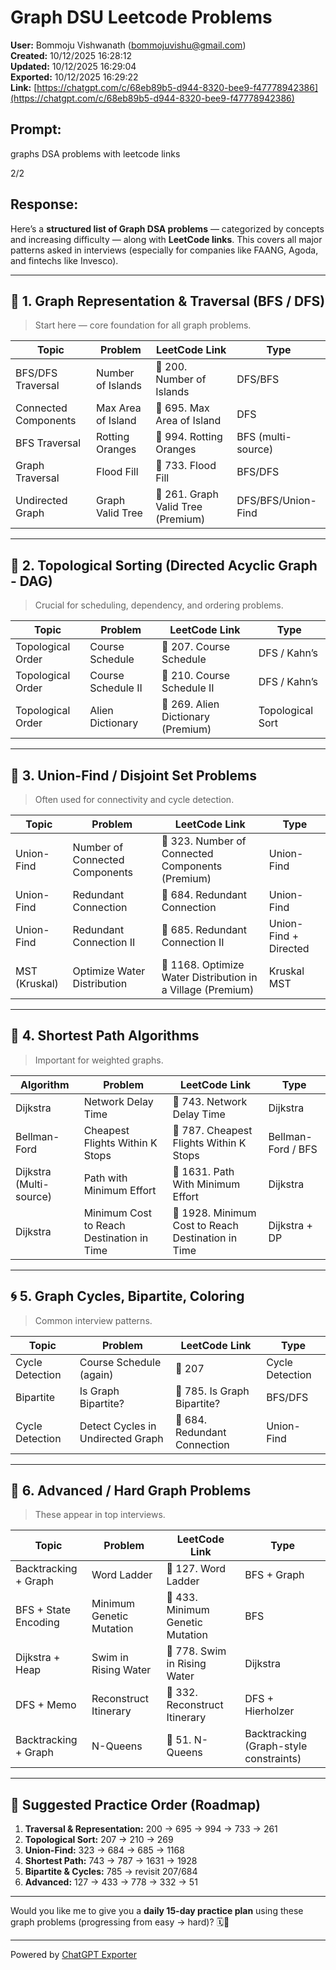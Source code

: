# Graph DSU Leetcode Problems

**User:** Bommoju Vishwanath (bommojuvishu@gmail.com)  
**Created:** 10/12/2025 16:28:12  
**Updated:** 10/12/2025 16:29:04  
**Exported:** 10/12/2025 16:29:22  
**Link:** [https://chatgpt.com/c/68eb89b5-d944-8320-bee9-f47778942386](https://chatgpt.com/c/68eb89b5-d944-8320-bee9-f47778942386)  

## Prompt:
graphs DSA problems with leetcode links 

2/2

## Response:
Here’s a **structured list of Graph DSA problems** — categorized by concepts and increasing difficulty — along with **LeetCode links**. This covers all major patterns asked in interviews (especially for companies like FAANG, Agoda, and fintechs like Invesco).

* * *

🧠 **1\. Graph Representation & Traversal (BFS / DFS)**
-------------------------------------------------------

> Start here — core foundation for all graph problems.

| Topic | Problem | LeetCode Link | Type |
| --- | --- | --- | --- |
| BFS/DFS Traversal | Number of Islands | 🔗 200. Number of Islands | DFS/BFS |
| Connected Components | Max Area of Island | 🔗 695. Max Area of Island | DFS |
| BFS Traversal | Rotting Oranges | 🔗 994. Rotting Oranges | BFS (multi-source) |
| Graph Traversal | Flood Fill | 🔗 733. Flood Fill | BFS/DFS |
| Undirected Graph | Graph Valid Tree | 🔗 261. Graph Valid Tree (Premium) | DFS/BFS/Union-Find |

* * *

🧭 **2\. Topological Sorting (Directed Acyclic Graph - DAG)**
-------------------------------------------------------------

> Crucial for scheduling, dependency, and ordering problems.

| Topic | Problem | LeetCode Link | Type |
| --- | --- | --- | --- |
| Topological Order | Course Schedule | 🔗 207. Course Schedule | DFS / Kahn’s |
| Topological Order | Course Schedule II | 🔗 210. Course Schedule II | DFS / Kahn’s |
| Topological Order | Alien Dictionary | 🔗 269. Alien Dictionary (Premium) | Topological Sort |

* * *

🔁 **3\. Union-Find / Disjoint Set Problems**
---------------------------------------------

> Often used for connectivity and cycle detection.

| Topic | Problem | LeetCode Link | Type |
| --- | --- | --- | --- |
| Union-Find | Number of Connected Components | 🔗 323. Number of Connected Components (Premium) | Union-Find |
| Union-Find | Redundant Connection | 🔗 684. Redundant Connection | Union-Find |
| Union-Find | Redundant Connection II | 🔗 685. Redundant Connection II | Union-Find + Directed |
| MST (Kruskal) | Optimize Water Distribution | 🔗 1168. Optimize Water Distribution in a Village (Premium) | Kruskal MST |

* * *

🧮 **4\. Shortest Path Algorithms**
-----------------------------------

> Important for weighted graphs.

| Algorithm | Problem | LeetCode Link | Type |
| --- | --- | --- | --- |
| Dijkstra | Network Delay Time | 🔗 743. Network Delay Time | Dijkstra |
| Bellman-Ford | Cheapest Flights Within K Stops | 🔗 787. Cheapest Flights Within K Stops | Bellman-Ford / BFS |
| Dijkstra (Multi-source) | Path with Minimum Effort | 🔗 1631. Path With Minimum Effort | Dijkstra |
| Dijkstra | Minimum Cost to Reach Destination in Time | 🔗 1928. Minimum Cost to Reach Destination in Time | Dijkstra + DP |

* * *

🌀 **5\. Graph Cycles, Bipartite, Coloring**
--------------------------------------------

> Common interview patterns.

| Topic | Problem | LeetCode Link | Type |
| --- | --- | --- | --- |
| Cycle Detection | Course Schedule (again) | 🔗 207 | Cycle Detection |
| Bipartite | Is Graph Bipartite? | 🔗 785. Is Graph Bipartite? | BFS/DFS |
| Cycle Detection | Detect Cycles in Undirected Graph | 🔗 684. Redundant Connection | Union-Find |

* * *

🧠 **6\. Advanced / Hard Graph Problems**
-----------------------------------------

> These appear in top interviews.

| Topic | Problem | LeetCode Link | Type |
| --- | --- | --- | --- |
| Backtracking + Graph | Word Ladder | 🔗 127. Word Ladder | BFS + Graph |
| BFS + State Encoding | Minimum Genetic Mutation | 🔗 433. Minimum Genetic Mutation | BFS |
| Dijkstra + Heap | Swim in Rising Water | 🔗 778. Swim in Rising Water | Dijkstra |
| DFS + Memo | Reconstruct Itinerary | 🔗 332. Reconstruct Itinerary | DFS + Hierholzer |
| Backtracking + Graph | N-Queens | 🔗 51. N-Queens | Backtracking (Graph-style constraints) |

* * *

📝 **Suggested Practice Order (Roadmap)**
-----------------------------------------

1.  **Traversal & Representation:** 200 → 695 → 994 → 733 → 261
2.  **Topological Sort:** 207 → 210 → 269
3.  **Union-Find:** 323 → 684 → 685 → 1168
4.  **Shortest Path:** 743 → 787 → 1631 → 1928
5.  **Bipartite & Cycles:** 785 → revisit 207/684
6.  **Advanced:** 127 → 433 → 778 → 332 → 51

* * *

Would you like me to give you a **daily 15-day practice plan** using these graph problems (progressing from easy → hard)? 🗓️💪



---
Powered by [ChatGPT Exporter](https://www.chatgptexporter.com)